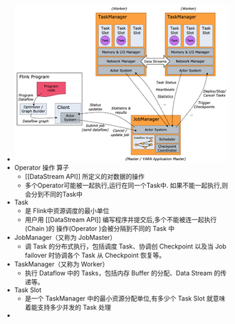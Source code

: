 - ![image.png](../assets/image_1650006050676_0.png)
- Operator 操作 算子
	- [[DataStream API]] 所定义的对数据的操作
	- 多个Operator可能被一起执行,运行在同一个Task中. 如果不能一起执行,则会分到不同的Task中
- Task
	- 是 Flink中资源调度的最小单位
	- 用户用 [[DataStream API]] 编写程序并提交后,多个不能被连一起执行(Chain )的 操作(Operator )会被分隔到不同的 Task 中
- JobManager（又称为 JobMaster）
	- 调 Task 的分布式执行，包括调度 Task、协调创 Checkpoint 以及当 Job failover 时协调各个 Task 从 Checkpoint 恢复等。
- TaskManager（又称为 Worker）
	- 执行 Dataflow 中的 Tasks，包括内存 Buffer 的分配、Data Stream 的传递等。
- Task Slot
	- 是一个 TaskManager 中的最小资源分配单位,有多少个 Task Slot 就意味着能支持多少并发的 Task 处理
-
